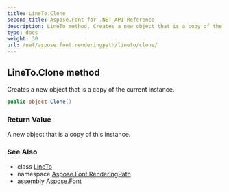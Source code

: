 ```yaml
---
title: LineTo.Clone
second_title: Aspose.Font for .NET API Reference
description: LineTo method. Creates a new object that is a copy of the current instance
type: docs
weight: 30
url: /net/aspose.font.renderingpath/lineto/clone/
---
```

## LineTo.Clone method

Creates a new object that is a copy of the current instance.

```csharp
public object Clone()
```

### Return Value

A new object that is a copy of this instance.

### See Also

* class [LineTo](../)
* namespace [Aspose.Font.RenderingPath](../../lineto/)
* assembly [Aspose.Font](../../../)


